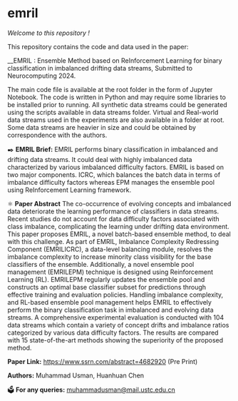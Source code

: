 # emril
_Welcome to this repository !_ 

This repository contains the code and data used in the paper:

__EMRIL : Ensemble Method based on ReInforcement Learning for binary classification in imbalanced drifting data streams, Submitted to Neurocomputing 2024. 

The main code file is available at the root folder in the form of Jupyter Notebook. The code is written in Python and may require some libraries to be installed prior to running. All synthetic data streams could be generated using the scripts available in data streams folder. Virtual and Real-world data streams used in the experiments are also available in a folder at root. Some data streams are heavier in size and could be obtained by correspondence with the authors.

✒️ __EMRIL Brief:__ EMRIL performs binary classification in imbalanced and drifting data streams. It could deal with highly imbalanced data characterized by various imbalanced difficulty factors. EMRIL is based on two major components. ICRC, which balances the batch data in terms of imbalance difficulty factors whereas EPM manages the ensemble pool using ReInforcement Learning framework. 

⚛️ __Paper Abstract__ The co-occurrence of evolving concepts and imbalanced data deteriorate the learning performance of classifiers in data streams. Recent studies do not account for data difficulty factors associated with class imbalance, complicating the learning under drifting data environment. This paper proposes EMRIL, a novel batch-based ensemble method, to deal with this challenge. As part of EMRIL, Imbalance Complexity Redressing Component (EMRILICRC), a data-level balancing module, resolves the imbalance complexity to increase minority class visibility for the base classifiers of the ensemble. Additionally, a novel ensemble pool management (EMRILEPM) technique is designed using Reinforcement Learning (RL). EMRILEPM regularly updates the ensemble pool and constructs an optimal base classifier subset for predictions through effective training and evaluation policies. Handling imbalance complexity, and RL-based ensemble pool management helps EMRIL to effectively perform the binary classification task in imbalanced and evolving data streams. A comprehensive experimental evaluation is conducted with 104 data streams which contain a variety of concept drifts and imbalance ratios categorized by various data difficulty factors. The results are compared with 15 state-of-the-art methods showing the superiority of the proposed method. 

__Paper Link:__  https://www.ssrn.com/abstract=4682920 (Pre Print)

__Authors:__ Muhammad Usman, Huanhuan Chen

🗳️ __For any queries:__ muhammadusman@mail.ustc.edu.cn
